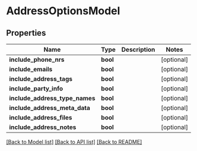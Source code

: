 # AddressOptionsModel

## Properties
Name | Type | Description | Notes
------------ | ------------- | ------------- | -------------
**include_phone_nrs** | **bool** |  | [optional] 
**include_emails** | **bool** |  | [optional] 
**include_address_tags** | **bool** |  | [optional] 
**include_party_info** | **bool** |  | [optional] 
**include_address_type_names** | **bool** |  | [optional] 
**include_address_meta_data** | **bool** |  | [optional] 
**include_address_files** | **bool** |  | [optional] 
**include_address_notes** | **bool** |  | [optional] 

[[Back to Model list]](../README.md#documentation-for-models) [[Back to API list]](../README.md#documentation-for-api-endpoints) [[Back to README]](../README.md)


